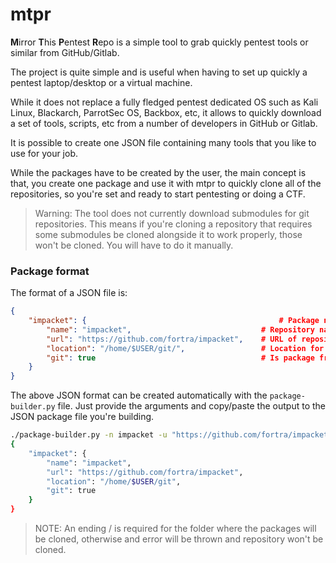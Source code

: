 # mtpr
**M**irror **T**his **P**entest **R**epo is a simple tool to grab quickly pentest tools or similar from GitHub/Gitlab.

The project is quite simple and is useful when having to set up quickly a pentest laptop/desktop or a virtual machine. 

While it does not replace a fully fledged pentest dedicated OS such as Kali Linux, Blackarch, ParrotSec OS, Backbox, etc, it allows to quickly download a set of tools, scripts, etc from a number of developers in GitHub or Gitlab.

It is possible to create one JSON file containing many tools that you like to use for your job. 

While the packages have to be created by the user, the main concept is that, you create one package and use it with  mtpr to quickly clone all of the repositories, so you're set and ready to start pentesting or doing a CTF.

> Warning: The tool does not currently download submodules for git repositories. This means if you're cloning a repository that requires some submodules be cloned alongside it to work properly, those won't be cloned. You will have to do it manually.

### Package format

The format of a JSON file is:

```json
{
	"impacket": {                                           # Package name
		"name": "impacket",                             # Repository name
		"url": "https://github.com/fortra/impacket",    # URL of repository
		"location": "/home/$USER/git/",                 # Location for repository to be cloned to 
		"git": true                                     # Is package from GitHub or GitLab
	}
}

```

The above JSON format can be created automatically with the `package-builder.py` file. Just provide the arguments and copy/paste the output to the JSON package file you're building.

```sh
./package-builder.py -n impacket -u "https://github.com/fortra/impacket" -l "/home/$USER/git/" -g
{
    "impacket": {
        "name": "impacket",
        "url": "https://github.com/fortra/impacket",
        "location": "/home/$USER/git",
        "git": true
    }
}
```
> NOTE: An ending / is required for the folder where the packages will be cloned, otherwise and error will be thrown and repository won't be cloned.
